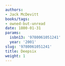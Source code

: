 ```yaml
---
authors:
- Jack McDevitt
books/tags:
- owned-but-unread
date: 1800-01-31
params:
  isbn13: '9780061051241'
  year: '2001'
slug: '9780061051241'
title: Deepsix
weight: 1
---
```


<!--more-->